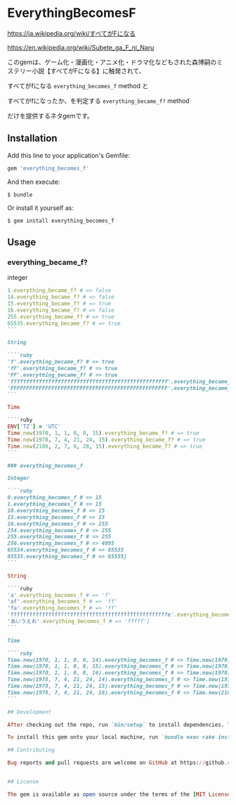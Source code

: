 # EverythingBecomesF

https://ja.wikipedia.org/wiki/すべてがFになる

https://en.wikipedia.org/wiki/Subete_ga_F_ni_Naru

このgemは、ゲーム化・漫画化・アニメ化・ドラマ化などもされた森博嗣のミステリー小説【すべてがFになる】に触発されて、

すべてがfになる `everything_becomes_f` method と

すべてがfになったか、を判定する `everything_became_f?` method

だけを提供するネタgemです。

## Installation

Add this line to your application's Gemfile:

```ruby
gem 'everything_becomes_f'
```

And then execute:

    $ bundle

Or install it yourself as:

    $ gem install everything_becomes_f

## Usage
### everything_became_f?

integer

````ruby
1.everything_became_f? # => false
14.everything_became_f? # => false
15.everything_became_f? # => true
16.everything_became_f? # => false
255.everything_became_f? # => true
65535.everything_became_f? # => true
```

String

````ruby
'f'.everything_became_f? # => true
'fF'.everything_became_f? # => true
'FF'.everything_became_f? # => true
'ffffffffffffffffffffffffffffffffffffffffffffffffff'.everything_became_f? # => true
'FFFFFFFFFFFFFFFFFFFFFFFFFFFFFFFFFFFFFFFFFFFFFFFFFF'.everything_became_f? # => true
```

Time

````ruby
ENV['TZ'] = 'UTC'
Time.new(1970, 1, 1, 0, 0, 15).everything_became_f? # => true
Time.new(1978, 7, 4, 21, 24, 15).everything_became_f? # => true
Time.new(2106, 2, 7, 6, 28, 15).everything_became_f? # => true
```

### everything_becomes_f

Integer

````ruby
0.everything_becomes_f # => 15
1.everything_becomes_f # => 15
10.everything_becomes_f # => 15
15.everything_becomes_f # => 15
16.everything_becomes_f # => 255
254.everything_becomes_f # => 255
255.everything_becomes_f # => 255
256.everything_becomes_f # => 4095
65534.everything_becomes_f # => 65535
65535.everything_becomes_f # => 65535]
```

String

````ruby
'a'.everything_becomes_f # => 'f'
'af'.everything_becomes_f # => 'ff'
'fa'.everything_becomes_f # => 'ff'
'ffffffffffffffffffffffffffffffffffffffffffffffffffe'.everything_becomes_f # => 'fffffffffffffffffffffffffffffffffffffffffffffffffff'
'あいうえお'.everything_becomes_f # => 'fffff']
```

Time

````ruby
Time.new(1970, 1, 1, 0, 0, 14).everything_becomes_f # => Time.new(1970, 1, 1, 0, 0, 15)
Time.new(1970, 1, 1, 0, 0, 15).everything_becomes_f # => Time.new(1970, 1, 1, 0, 0, 15)
Time.new(1970, 1, 1, 0, 0, 16).everything_becomes_f # => Time.new(1970, 1, 1, 0, 4, 15)
Time.new(1978, 7, 4, 21, 24, 14).everything_becomes_f # => Time.new(1978, 7, 4, 21, 24, 15)
Time.new(1978, 7, 4, 21, 24, 15).everything_becomes_f # => Time.new(1978, 7, 4, 21, 24, 15)
Time.new(1978, 7, 4, 21, 24, 16).everything_becomes_f # => Time.new(2106, 2, 7, 6, 28, 15)]
```

## Development

After checking out the repo, run `bin/setup` to install dependencies. Then, run `rake spec` to run the tests. You can also run `bin/console` for an interactive prompt that will allow you to experiment.

To install this gem onto your local machine, run `bundle exec rake install`. To release a new version, update the version number in `version.rb`, and then run `bundle exec rake release`, which will create a git tag for the version, push git commits and tags, and push the `.gem` file to [rubygems.org](https://rubygems.org).

## Contributing

Bug reports and pull requests are welcome on GitHub at https://github.com/[USERNAME]/everything_becomes_f. This project is intended to be a safe, welcoming space for collaboration, and contributors are expected to adhere to the [Contributor Covenant](contributor-covenant.org) code of conduct.


## License

The gem is available as open source under the terms of the [MIT License](http://opensource.org/licenses/MIT).

